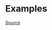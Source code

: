 


# Examples


[Source](http://www.rubydoc.info/gems/rubocop/RuboCop/Cop/Performance/RedundantBlockCall)